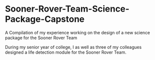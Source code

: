 # Sooner-Rover-Team-Science-Package-Capstone
A Compilation of my experience working on the design of a new science package for the Sooner Rover Team

During my senior year of college, I as well as three of my colleagues designed a life detection module for the Sooner Rover Team.
